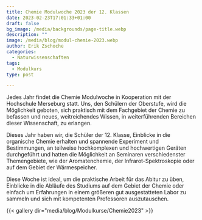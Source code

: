 ```yaml
---
title: Chemie Modulwoche 2023 der 12. Klassen
date: 2023-02-23T17:01:33+01:00
draft: false
bg_image: /media/backgrounds/page-title.webp
description: ""
image: /media/blog/modul-chemie-2023.webp
author: Erik Zschoche
categories:
  - Naturwissenschaften
tags:
  - Modulkurs
type: post

---
```

Jedes Jahr findet die Chemie Modulwoche in Kooperation mit der Hochschule Merseburg statt. Uns, den Schülern der Oberstufe, wird die Möglichkeit geboten, sich praktisch mit dem Fachgebiet der Chemie zu befassen und neues, weitreichendes Wissen, in weiterführenden Bereichen dieser Wissenschaft, zu erlangen. 

Dieses Jahr haben wir, die Schüler der 12. Klasse, Einblicke in die organische Chemie erhalten und spannende Experiment und Bestimmungen, an teilweise hochkomplexen und hochwertigen Geräten durchgeführt und hatten die Möglichkeit an Seminaren verschiedenster Themengebiete, wie der Aromatenchemie, der Infrarot-Spektroskopie oder auf dem Gebiet der Wärmespeicher. 

Diese Woche ist ideal, um die praktische Arbeit für das Abitur zu üben, Einblicke in die Abläufe des Studiums auf dem Gebiet der Chemie oder einfach um Erfahrungen in einem größeren gut ausgestatteten Labor zu sammeln und sich mit kompetenten Professoren auszutauschen.



{{< gallery dir="media/blog/Modulkurse/Chemie2023" >}}


